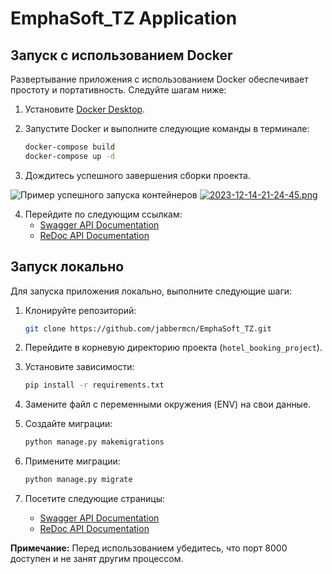 # EmphaSoft_TZ Application

## Запуск с использованием Docker

Развертывание приложения с использованием Docker обеспечивает простоту и портативность. Следуйте шагам ниже:

1. Установите [Docker Desktop](https://www.docker.com/products/docker-desktop).

2. Запустите Docker и выполните следующие команды в терминале:

    ```bash
    docker-compose build
    docker-compose up -d
    ```

3. Дождитесь успешного завершения сборки проекта.

![Пример успешного запуска контейнеров](https://i.postimg.cc/Njx1Cc10/2023-12-14-21-24-45.png)
[![2023-12-14-21-24-45.png](https://i.postimg.cc/Njx1Cc10/2023-12-14-21-24-45.png)](https://postimg.cc/zyVb342m)

4. Перейдите по следующим ссылкам:
    - [Swagger API Documentation](http://127.0.0.1:8000/swagger/)
    - [ReDoc API Documentation](http://127.0.0.1:8000/redoc/)

## Запуск локально

Для запуска приложения локально, выполните следующие шаги:

1. Клонируйте репозиторий:

    ```bash
    git clone https://github.com/jabbermcn/EmphaSoft_TZ.git
    ```

2. Перейдите в корневую директорию проекта (`hotel_booking_project`).

3. Установите зависимости:

    ```bash
    pip install -r requirements.txt
    ```

4. Замените файл с переменными окружения (ENV) на свои данные.

5. Создайте миграции:

    ```bash
    python manage.py makemigrations
    ```

6. Примените миграции:

    ```bash
    python manage.py migrate
    ```

7. Посетите следующие страницы:
    - [Swagger API Documentation](http://127.0.0.1:8000/swagger/)
    - [ReDoc API Documentation](http://127.0.0.1:8000/redoc/)

**Примечание:** Перед использованием убедитесь, что порт 8000 доступен и не занят другим процессом.
